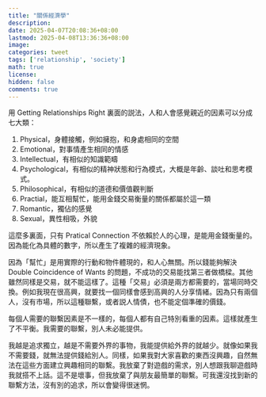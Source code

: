 ```yaml
---
title: "關係經濟學"
description: 
date: 2025-04-07T20:08:36+08:00
lastmod: 2025-04-08T13:36:36+08:00
image: 
categories: tweet
tags: ['relationship', 'society']
math: true
license: 
hidden: false
comments: true
---
```


用 Getting Relationships Right 裏面的説法，人和人會感覺親近的因素可以分成七大類：

1. Physical，身體接觸，例如擁抱，和身處相同的空間
2. Emotional，對事情產生相同的情感
3. Intellectual，有相似的知識範疇
4. Psychological，有相似的精神狀態和行為模式，大概是年齡、談吐和思考模式。
5. Philosophical，有相似的道德和價值觀判斷
6. Practial，能互相幫忙，能用金錢交易衡量的關係都屬於這一類
6. Romantic，獨佔的感覺
7. Sexual，異性相吸，外貌

這麼多裏面，只有 Pratical Connection 不依賴於人的心理，是能用金錢衡量的。因為能化為具體的數字，所以產生了複雜的經濟現象。

因為「幫忙」是用實際的行動和物件體現的，和人心無關。所以錢能夠解決 Double Coincidence of Wants 的問題，不成功的交易能找第三者做橋樑。其他雖然同樣是交易，就不能這樣了。這種「交易」必須是兩方都需要的，當場同時交換。例如我現在很高興，就要找一個同樣會感到高興的人分享情緒。因為只有兩個人，沒有市場，所以這種聯繫，或者説人情債，也不能定個準確的價錢。

每個人需要的聯繫因素是不一樣的，每個人都有自己特別看重的因素。這樣就產生了不平衡。我需要的聯繫，別人未必能提供。

我越是追求獨立，越是不需要外界的事物，我能提供給外界的就越少。就像如果我不需要錢，就無法提供錢給別人。同樣，如果我對大家喜歡的東西沒興趣，自然無法在這些方面建立興趣相同的聯繫。我放棄了對遊戲的需求，別人想跟我聊遊戲時我就搭不上話。這不是壞事，但我放棄了與朋友最簡單的聯繫。可我還沒找到新的聯繫方法，沒有別的追求，所以會變得很迷惘。


